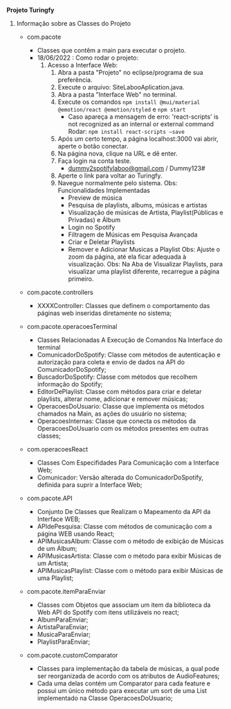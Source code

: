 **Projeto Turingfy**
1. Informação sobre as Classes do Projeto
    - com.pacote
        - Classes que contêm a main para executar o projeto.
        - 18/06/2022 : Como rodar o projeto:
            1. Acesso a Interface Web:
                1. Abra a pasta "Projeto" no eclipse/programa de sua preferência.
                2. Execute o arquivo: SiteLabooAplication.java.
                3. Abra a pasta "Interface Web" no terminal.
                4. Execute os comandos `npm install @mui/material @emotion/react @emotion/styled` e `npm start`
                    - Caso apareça a mensagem de erro: 'react-scripts' is not recognized as an internal 
                    or external command Rodar: `npm install react-scripts –save`
                5. Após um certo tempo, a página localhost:3000 vai abrir, aperte o botão conectar.
                6. Na página nova, clique na URL e dê enter.
                7. Faça login na conta teste.
                    - dummy2spotifylaboo@gmail.com / Dummy123#
                8. Aperte o link para voltar ao Turingfy.
                9. Navegue normalmente pelo sistema.
                Obs: Funcionalidades Implementadas
                    - Preview de música
                    - Pesquisa de playlists, albums, músicas e artistas 
                    - Visualização de músicas de Artista, Playlist(Públicas e Privadas) e Álbum
                    - Login no Spotify 
                    - Filtragem de Músicas em Pesquisa Avançada
                    - Criar e Deletar Playlists
                    - Remover e Adicionar Musicas a Playlist
                Obs: Ajuste o zoom da página, até ela ficar adequada à visualização.
                Obs: Na Aba de Visualizar Playlists, para visualizar uma playlist diferente, recarregue a página primeiro.

    - com.pacote.controllers
        - XXXXController: Classes que definem o comportamento das páginas web inseridas diretamente no sistema;

    - com.pacote.operacoesTerminal
        - Classes Relacionadas A Execução de Comandos Na Interface do terminal
        - ComunicadorDoSpotify: Classe com métodos de autenticação e autorização para coleta e envio de dados na API do ComunicadorDoSpotify;
        - BuscadorDoSpotify: Classe com métodos que recolhem informação do Spotify;
        - EditorDePlaylist: Classe com métodos para criar e deletar playlists, alterar nome, adicionar e remover músicas;
        - OperacoesDoUsuario: Classe que implementa os métodos chamados na Main, as ações do usuário no sistema;
        - OperacoesInternas: Classe que conecta os métodos da OperacoesDoUsuario com os métodos presentes em outras classes;

    - com.operacoesReact
        - Classes Com Especifidades Para Comunicação com a Interface Web;
        - Comunicador: Versão alterada do ComunicadorDoSpotify, definida para suprir a Interface Web;

    - com.pacote.API
        - Conjunto De Classes que Realizam o Mapeamento da API da Interface WEB;
        - APIdePesquisa: Classe com métodos de comunicação com a página WEB usando React; 
        - APIMusicasAlbum: Classe com o método de exibição de Músicas de um Álbum;
        - APIMusicasArtista: Classe com o método para exibir Músicas de um Artista;
        - APIMusicasPlaylist: Classe com o método para exibir Músicas de uma Playlist;

    - com.pacote.itemParaEnviar
        - Classes com Objetos que associam um item da biblioteca da Web API do Spotify com itens utilizáveis no react;
        - AlbumParaEnviar;
        - ArtistaParaEnviar;
        - MusicaParaEnviar;
        - PlaylistParaEnviar;

    - com.pacote.customComparator
        - Classes para implementação da tabela de músicas, a qual pode ser reorganizada de acordo com os atributos de AudioFeatures;
        - Cada uma delas contém um Comparator<Track> para cada feature e possui um único método para executar um sort de uma List<Track>        
        implementado na Classe OperacoesDoUsuario;
